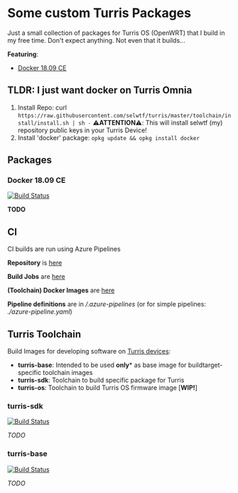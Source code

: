 # Some custom Turris Packages
Just a small collection of packages for Turris OS (OpenWRT) that I build in my free time. Don't expect anything. Not even that it builds... 

**Featuring**:
* [Docker 18.09 CE](#docker-1809-ce)



## TLDR: I just want docker on Turris Omnia
1. Install Repo: curl `https://raw.githubusercontent.com/selwtf/turris/master/toolchain/install/install.sh | sh -`
   ⚠️**ATTENTION**⚠️: This will install selwtf (my) repository public keys in your Turris Device!
2. Install 'docker' package: `opkg update && opkg install docker`



## Packages
### Docker 18.09 CE
[![Build Status](https://dev.azure.com/selwtf/turris/_apis/build/status/pkg-docker?branchName=master)](https://dev.azure.com/selwtf/turris/_build/latest?definitionId=6&branchName=master)

**TODO**



## CI
CI builds are run using Azure Pipelines

**Repository** is [here](https://iamsorrybutididntdoityet)

**Build Jobs** are [here](https://dev.azure.com/selwtf/turris/_build)

**(Toolchain) Docker Images** are [here](https://hub.docker.com/u/selwtf)

**Pipeline definitions** are in */.azure-pipelines* (or for simple pipelines: *./azure-pipeline.yaml*)



## Turris Toolchain
Build Images for developing software on [Turris devices](https://www.turris.cz/en/):
* **turris-base**: Intended to be used **only*** as base image for buildtarget-specific toolchain images
* **turris-sdk**: Toolchain to build specific package for Turris
* **turris-os**: Toolchain to build Turris OS firmware image \[**WIP!**\]

### turris-sdk 
[![Build Status](https://dev.azure.com/selwtf/turris/_apis/build/status/toolchain-sdk?branchName=master)](https://dev.azure.com/selwtf/turris/_build/latest?definitionId=5&branchName=master)

*TODO*


### turris-base 
[![Build Status](https://dev.azure.com/selwtf/turris/_apis/build/status/toolchain-base?branchName=master)](https://dev.azure.com/selwtf/turris/_build/latest?definitionId=4&branchName=master)

*TODO*